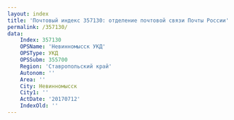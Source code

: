 ```yaml
---
layout: index
title: 'Почтовый индекс 357130: отделение почтовой связи Почты России'
permalink: /357130/
data:
    Index: 357130
    OPSName: 'Невинномысск УКД'
    OPSType: УКД
    OPSSubm: 355700
    Region: 'Ставропольский край'
    Autonom: ''
    Area: ''
    City: Невинномысск
    City1: ''
    ActDate: '20170712'
    IndexOld: ''
---
```

